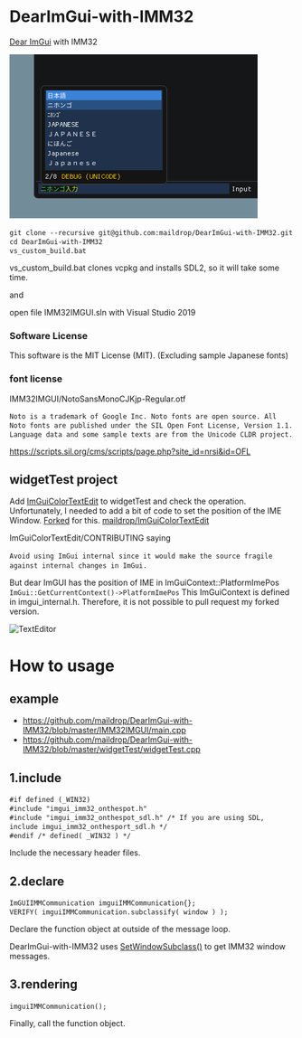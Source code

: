 # DearImGui-with-IMM32
[Dear ImGui](https://github.com/ocornut/imgui) with IMM32

![screen](https://raw.githubusercontent.com/maildrop/DearImGui-with-IMM32/master/doc/imgui-on-the-spot.png?token=ACPJFWIO32M7UN2HFT4RVWS6EB4EQ)
```
git clone --recursive git@github.com:maildrop/DearImGui-with-IMM32.git
cd DearImGui-with-IMM32
vs_custom_build.bat
```
vs_custom_build.bat clones vcpkg and installs SDL2, so it will take some time.

and 

open file IMM32IMGUI.sln with Visual Studio 2019

### Software License
This software is the MIT License (MIT). (Excluding sample Japanese fonts)

### font license 
IMM32IMGUI/NotoSansMonoCJKjp-Regular.otf
```
Noto is a trademark of Google Inc. Noto fonts are open source. All Noto fonts are published under the SIL Open Font License, Version 1.1. Language data and some sample texts are from the Unicode CLDR project.
```
https://scripts.sil.org/cms/scripts/page.php?site_id=nrsi&id=OFL

## widgetTest project

Add [ImGuiColorTextEdit](https://github.com/BalazsJako/ImGuiColorTextEdit) to widgetTest and check the operation.
Unfortunately, I needed to add a bit of code to set the position of the IME Window. [Forked](https://github.com/maildrop/ImGuiColorTextEdit) for this. [maildrop/ImGuiColorTextEdit](https://github.com/maildrop/ImGuiColorTextEdit)

ImGuiColorTextEdit/CONTRIBUTING saying

```Avoid using ImGui internal since it would make the source fragile against internal changes in ImGui.```

But dear ImGUI has the position of IME in ImGuiContext::PlatformImePos
```ImGui::GetCurrentContext()->PlatformImePos```
This ImGuiContext is defined in imgui_internal.h.
Therefore, it is not possible to pull request my forked version.

![TextEditor](https://raw.githubusercontent.com/maildrop/DearImGui-with-IMM32/master/doc/ImGui-TextEditor-IMM-Candidate-List.png)

# How to usage

## example 
- https://github.com/maildrop/DearImGui-with-IMM32/blob/master/IMM32IMGUI/main.cpp
- https://github.com/maildrop/DearImGui-with-IMM32/blob/master/widgetTest/widgetTest.cpp

## 1.include 
```
#if defined (_WIN32)
#include "imgui_imm32_onthespot.h"
#include "imgui_imm32_onthespot_sdl.h" /* If you are using SDL, include imgui_imm32_onthesport_sdl.h */
#endif /* defined( _WIN32 ) */
```

Include the necessary header files.


## 2.declare
```
ImGUIIMMCommunication imguiIMMCommunication{}; 
VERIFY( imguiIMMCommunication.subclassify( window ) );
```

Declare the function object at outside of the message loop.

DearImGui-with-IMM32 uses [SetWindowSubclass()](https://docs.microsoft.com/en-us/windows/win32/api/commctrl/nf-commctrl-setwindowsubclass) to get IMM32 window messages.

## 3.rendering
```
imguiIMMCommunication(); 
```
Finally, call the function object.


